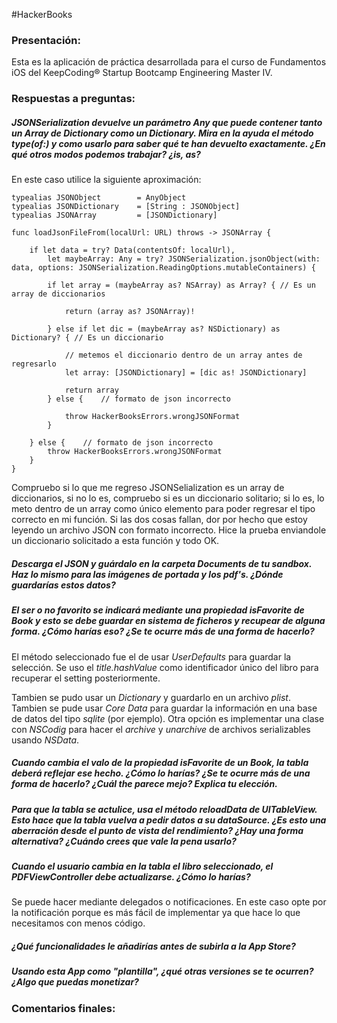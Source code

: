 #HackerBooks
### Presentación:
Esta es la aplicación de práctica desarrollada para el curso de Fundamentos iOS del KeepCoding® Startup Bootcamp Engineering Master IV.

### Respuestas a preguntas:

##### *JSONSerialization* devuelve un parámetro *Any* que puede contener tanto un *Array* de *Dictionary* como un *Dictionary*. Mira en la ayuda el método *type(of:)* y como usarlo para saber qué te han devuelto exactamente. ¿En qué otros modos podemos trabajar? ¿is, as?

En este caso utilice la siguiente aproximación:

~~~~
typealias JSONObject        = AnyObject
typealias JSONDictionary    = [String : JSONObject]
typealias JSONArray         = [JSONDictionary]

func loadJsonFileFrom(localUrl: URL) throws -> JSONArray {
    
    if let data = try? Data(contentsOf: localUrl),
        let maybeArray: Any = try? JSONSerialization.jsonObject(with: data, options: JSONSerialization.ReadingOptions.mutableContainers) {
        
        if let array = (maybeArray as? NSArray) as Array? { // Es un array de diccionarios
            
            return (array as? JSONArray)!
            
        } else if let dic = (maybeArray as? NSDictionary) as Dictionary? { // Es un diccionario
            
            // metemos el diccionario dentro de un array antes de regresarlo
            let array: [JSONDictionary] = [dic as! JSONDictionary]
            
            return array
        } else {    // formato de json incorrecto
            
            throw HackerBooksErrors.wrongJSONFormat
        }
        
    } else {    // formato de json incorrecto
        throw HackerBooksErrors.wrongJSONFormat
    }
}
~~~~

Compruebo si lo que me regreso JSONSelialization es un array de diccionarios, si no lo es, compruebo si es un diccionario solitario; si lo es, lo meto dentro de un array como único elemento para poder regresar el tipo correcto en mi función. Si las dos cosas fallan, dor por hecho que estoy leyendo un archivo JSON con formato incorrecto. Hice la prueba enviandole un diccionario solicitado a esta función y todo OK.

##### Descarga el *JSON* y guárdalo en la carpeta *Documents* de tu *sandbox*. Haz lo mismo para las imágenes de portada y los pdf's. ¿Dónde guardarías estos datos?

##### El ser o no favorito se indicará mediante una propiedad *isFavorite* de *Book* y esto se debe guardar en sistema de ficheros y recupear de alguna forma. ¿Cómo harías eso? ¿Se te ocurre más de una forma de hacerlo?
El método seleccionado fue el de usar *UserDefaults* para guardar la selección. Se uso el *title.hashValue* como identificador único del libro para recuperar el setting posteriormente.

Tambien se pudo usar un *Dictionary* y guardarlo en un archivo *plist*. Tambien se pude usar *Core Data* para guardar la información en una base de datos del tipo *sqlite* (por ejemplo). Otra opción es implementar una clase con *NSCodig* para hacer el *archive* y *unarchive* de archivos serializables usando *NSData*.

##### Cuando cambia el valo de la propiedad *isFavorite* de un *Book*, la tabla deberá reflejar ese hecho. ¿Cómo lo harías? ¿Se te ocurre más de una forma de hacerlo? ¿Cuál the parece mejo? Explica tu elección.

##### Para que la tabla se actulice, usa el método **reloadData** de *UITableView*. Esto hace que la tabla vuelva a pedir datos a su dataSource. ¿Es esto una aberración desde el punto de vista del rendimiento? ¿Hay una forma alternativa? ¿Cuándo crees que vale la pena usarlo?

##### Cuando el usuario cambia en la tabla el libro seleccionado, el PDFViewController debe actualizarse. ¿Cómo lo harías?
Se puede hacer mediante delegados o notificaciones. En este caso opte por la notificación porque es más fácil de implementar ya que hace lo que necesitamos con menos código.

##### ¿Qué funcionalidades le añadirías antes de subirla a la App Store?

##### Usando esta App como "plantilla", ¿qué otras versiones se te ocurren? ¿Algo que puedas monetizar?

### Comentarios finales: